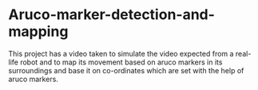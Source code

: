 # Aruco-marker-detection-and-mapping
This project has a video taken to simulate the video expected from a real-life robot and to map its movement based on aruco markers in its surroundings and base it on co-ordinates which are set with the help of aruco markers.

